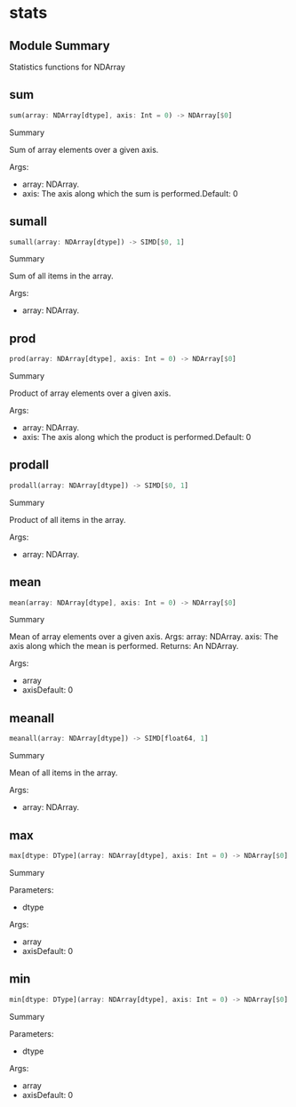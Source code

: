 



# stats

##  Module Summary
  
Statistics functions for NDArray
## sum


```rust
sum(array: NDArray[dtype], axis: Int = 0) -> NDArray[$0]
```  
Summary  
  
Sum of array elements over a given axis.  
  
Args:  

- array: NDArray.
- axis: The axis along which the sum is performed.Default: 0

## sumall


```rust
sumall(array: NDArray[dtype]) -> SIMD[$0, 1]
```  
Summary  
  
Sum of all items in the array.  
  
Args:  

- array: NDArray.

## prod


```rust
prod(array: NDArray[dtype], axis: Int = 0) -> NDArray[$0]
```  
Summary  
  
Product of array elements over a given axis.  
  
Args:  

- array: NDArray.
- axis: The axis along which the product is performed.Default: 0

## prodall


```rust
prodall(array: NDArray[dtype]) -> SIMD[$0, 1]
```  
Summary  
  
Product of all items in the array.  
  
Args:  

- array: NDArray.

## mean


```rust
mean(array: NDArray[dtype], axis: Int = 0) -> NDArray[$0]
```  
Summary  
  
Mean of array elements over a given axis. Args:     array: NDArray.     axis: The axis along which the mean is performed. Returns:     An NDArray.  
  
Args:  

- array
- axisDefault: 0

## meanall


```rust
meanall(array: NDArray[dtype]) -> SIMD[float64, 1]
```  
Summary  
  
Mean of all items in the array.  
  
Args:  

- array: NDArray.

## max


```rust
max[dtype: DType](array: NDArray[dtype], axis: Int = 0) -> NDArray[$0]
```  
Summary  
  
  
  
Parameters:  

- dtype
  
Args:  

- array
- axisDefault: 0

## min


```rust
min[dtype: DType](array: NDArray[dtype], axis: Int = 0) -> NDArray[$0]
```  
Summary  
  
  
  
Parameters:  

- dtype
  
Args:  

- array
- axisDefault: 0
